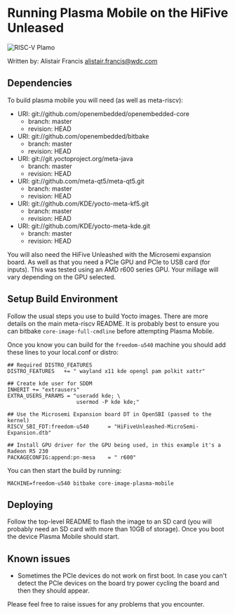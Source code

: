 # Running Plasma Mobile on the HiFive Unleased

![RISC-V Plamo](RISC-V-Plamo.jpg)

Written by: Alistair Francis <alistair.francis@wdc.com>

## Dependencies

To build plasma mobile you will need (as well as meta-riscv):

* URI: git://github.com/openembedded/openembedded-core
  * branch: master
  * revision: HEAD
* URI: git://github.com/openembedded/bitbake
  * branch: master
  * revision: HEAD
* URI: git://git.yoctoproject.org/meta-java
  * branch: master
  * revision: HEAD
* URI: git://github.com/meta-qt5/meta-qt5.git
  * branch: master
  * revision: HEAD
* URI: git://github.com/KDE/yocto-meta-kf5.git
  * branch: master
  * revision: HEAD
* URI: git://github.com/KDE/yocto-meta-kde.git
  * branch: master
  * revision: HEAD

You will also need the HiFive Unleashed with the Microsemi expansion board. As well as that you need a PCIe GPU and PCIe to USB card (for inputs). This was tested using an AMD r600 series GPU. Your millage will vary depending on the GPU selected.


## Setup Build Environment

Follow the usual steps you use to build Yocto images. There are more details on the main meta-riscv README. It is probably best to ensure you can bitbake ```core-image-full-cmdline``` before attempting Plasma Mobile.

Once you know you can build for the ```freedom-u540``` machine you should add these lines to your local.conf or distro:

```
## Required DISTRO_FEATURES
DISTRO_FEATURES   += " wayland x11 kde opengl pam polkit xattr"

## Create kde user for SDDM
INHERIT += "extrausers"
EXTRA_USERS_PARAMS = "useradd kde; \
                      usermod -P kde kde;"

## Use the Microsemi Expansion board DT in OpenSBI (passed to the kernel)
RISCV_SBI_FDT:freedom-u540      = "HiFiveUnleashed-MicroSemi-Expansion.dtb"

## Install GPU driver for the GPU being used, in this example it's a Radeon R5 230
PACKAGECONFIG:append:pn-mesa    = " r600"
```

You can then start the build by running:
```
MACHINE=freedom-u540 bitbake core-image-plasma-mobile
```

## Deploying

Follow the top-level README to flash the image to an SD card (you will probably need an SD card with more than 10GB of storage). Once you boot the device Plasma Mobile should start.

## Known issues

  * Sometimes the PCIe devices do not work on first boot. In case you can't detect the PCIe devices on the board try power cycling the board and then they should appear.

Please feel free to raise issues for any problems that you encounter.
